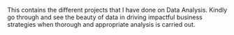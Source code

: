 This contains the different projects that I have done on Data Analysis. Kindly go through and see the beauty of data in driving impactful business strategies when thorough and appropriate analysis is carried out.
